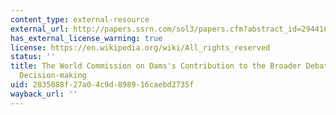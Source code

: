 ```yaml
---
content_type: external-resource
external_url: http://papers.ssrn.com/sol3/papers.cfm?abstract_id=294410
has_external_license_warning: true
license: https://en.wikipedia.org/wiki/All_rights_reserved
status: ''
title: The World Commission on Dams's Contribution to the Broader Debate on Development
  Decision-making
uid: 2835088f-27a0-4c9d-8989-16caebd2735f
wayback_url: ''
---
```

